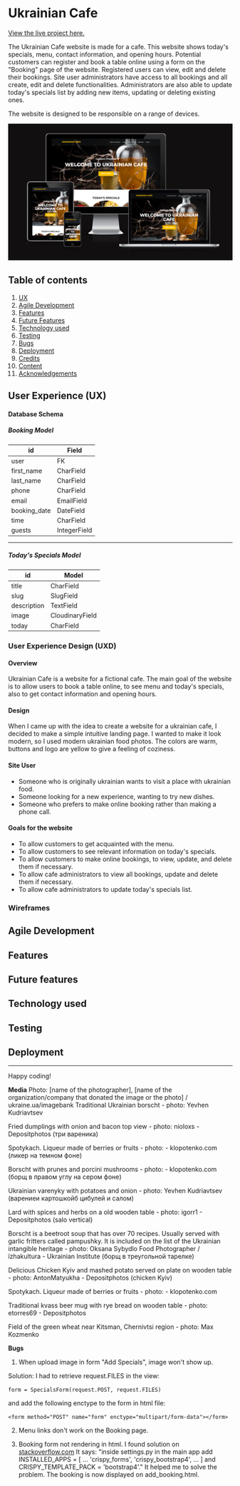 # Ukrainian Cafe

[View the live project here.](https://ukrainian-cafe-f4f96fd63fc0.herokuapp.com/)

The Ukrainian Cafe website is made for a cafe. This website shows today's specials, menu, contact information, and opening hours. Potential customers can register and book a table online using a form on the "Booking" page of the website. Registered users can view, edit and delete their bookings. Site user administrators have access to all bookings and all create, edit and delete functionalities. Administrators are also able to update today's specials list by adding new items, updating or deleting existing ones.

The website is designed to be responsible on a range of devices.

![Am I responsive screenshot](static/assets/docs/responsive.jpg)


## Table of contents
 1. [ UX ](#ux)
 2. [Agile Development](#agile)
 3. [ Features ](#features)  
 4. [ Future Features ](#future)  
 5. [ Technology used ](#tech) 
 6. [ Testing ](#testing)  
 7. [ Bugs ](#bugs)  
 8. [ Deployment](#deployment)
 9. [ Credits](#credits)
 10. [ Content](#content)  
 11. [ Acknowledgements](#acknowledgements)

## User Experience (UX)
<a name="ux"></a>

#### Database Schema

##### Booking Model

| id | Field |
|--|--|
| user | FK |
| first_name | CharField |
| last_name | CharField |
| phone | CharField |
| email | EmailField |
| booking_date | DateField |
| time | CharField |
| guests | IntegerField |

---

##### Today's Specials Model

| id | Model |
|--|--|
| title | CharField |
| slug | SlugField |
| description | TextField |
| image | CloudinaryField |
| today | CharField |

### User Experience Design (UXD)

#### Overview
Ukrainian Cafe is a website for a fictional cafe. The main goal of the website is to allow users to book a table online, to see menu and today's specials, also to get contact information and opening hours.

#### Design
When I came up with the idea to create a website for a ukrainian cafe, I decided to make a simple intuitive landing page. I wanted to make it look modern, so I used modern ukrainian food photos. The colors are warm, buttons and logo are yellow to give a feeling of coziness.

#### Site User
- Someone who is originally ukrainian wants to visit a place with ukrainian food.
- Someone looking for a new experience, wanting to try new dishes.
- Someone who prefers to make online booking rather than making a phone call.

#### Goals for the website
- To allow customers to get acquainted with the menu.
- To allow customers to see relevant information on today's specials.
- To allow customers to make online bookings, to view, update, and delete them if necessary.
- To allow cafe administrators to view all bookings, update and delete them if necessary.
- To allow cafe administrators to update today's specials list.

### Wireframes


## Agile Development

## Features

## Future features

## Technology used

## Testing

## Deployment



---

Happy coding!

**Media**
Photo: [name of the photographer], [name of the organization/company that donated the image or the photo] / ukraine.ua/imagebank
Traditional Ukrainian borscht - photo: Yevhen Kudriavtsev

Fried dumplings with onion and bacon top view - photo: nioloxs - Depositphotos (три вареника)

Spotykach. Liqueur made of berries or fruits - photo:  - klopotenko.com (ликер на темном фоне)

Borscht with prunes and porcini mushrooms - photo:  - klopotenko.com (борщ в правом углу на сером фоне)

Ukrainian varenyky with potatoes and onion - photo: Yevhen Kudriavtsev (варениеи картошкойб цибулей и салом)

Lard with spices and herbs on a old wooden table - photo: igorr1 - Depositphotos (salo vertical)

Borscht is a beetroot soup that has over 70 recipes. Usually served with garlic fritters called pampushky. It is included on the list of the Ukrainian intangible heritage - photo: Oksana Sybydlo Food Photographer / їzhakultura - Ukrainian Institute (борщ в треугольной тарелке)

Delicious Chicken Kyiv and mashed potato served on plate on wooden table - photo: AntonMatyukha - Depositphotos (chicken Kyiv)

Spotykach. Liqueur made of berries or fruits - photo:  - klopotenko.com

Traditional kvass beer mug with rye bread on wooden table - photo: etorres69 - Depositphotos

Field of the green wheat near Kitsman, Chernivtsi region - photo: Max Kozmenko


**Bugs**
1. When upload image in form "Add Specials", image won't show up. 

Solution: I had to retrieve request.FILES in the view:
```
form = SpecialsForm(request.POST, request.FILES)
```
and add the following enctype to the form in html file:
```
<form method="POST" name="form" enctype="multipart/form-data"></form>
```
2. Menu links don't work on the Booking page.

3. Booking form not rendering in html. I found solution on [stackoverflow.com](https://stackoverflow.com/questions/75495403/django-returns-templatedoesnotexist-when-using-crispy-forms) It says: "inside settings.py in the main app add INSTALLED_APPS = [ ... 'crispy_forms', 'crispy_bootstrap4', ... ] and CRISPY_TEMPLATE_PACK = 'bootstrap4'." It helped me to solve the problem. The booking is now displayed on add_booking.html.

